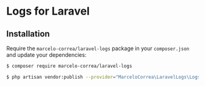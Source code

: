 # Logs for Laravel

## Installation

Require the `marcelo-correa/laravel-logs` package in your `composer.json` and update your dependencies:
```sh
$ composer require marcelo-correa/laravel-logs
```
```sh
$ php artisan vendor:publish --provider="MarceloCorrea\LaravelLogs\LogsServiceProvider"
```
